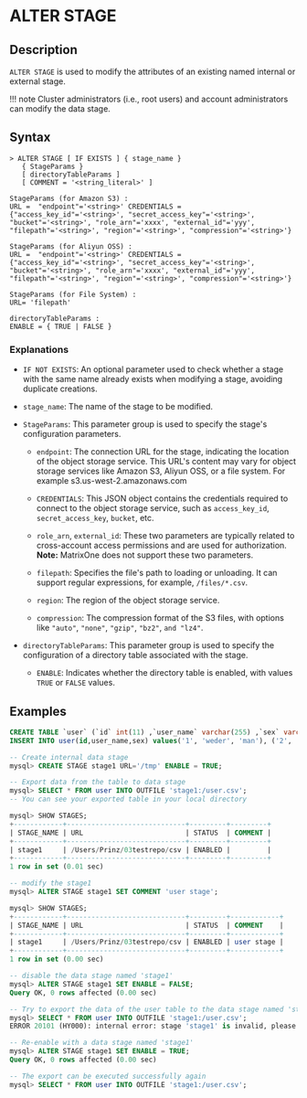 # **ALTER STAGE**

## **Description**

`ALTER STAGE` is used to modify the attributes of an existing named internal or external stage.

!!! note
    Cluster administrators (i.e., root users) and account administrators can modify the data stage.

## **Syntax**

```
> ALTER STAGE [ IF EXISTS ] { stage_name }
   { StageParams }
   [ directoryTableParams ]
   [ COMMENT = '<string_literal>' ]

StageParams (for Amazon S3) :
URL =  "endpoint"='<string>' CREDENTIALS = {"access_key_id"='<string>', "secret_access_key"='<string>', "bucket"='<string>', "role_arn"='xxxx', "external_id"='yyy', "filepath"='<string>', "region"='<string>', "compression"='<string>'}

StageParams (for Aliyun OSS) :
URL =  "endpoint"='<string>' CREDENTIALS = {"access_key_id"='<string>', "secret_access_key"='<string>', "bucket"='<string>', "role_arn"='xxxx', "external_id"='yyy', "filepath"='<string>', "region"='<string>', "compression"='<string>'}

StageParams (for File System) :
URL= 'filepath'

directoryTableParams :
ENABLE = { TRUE | FALSE }
```

### Explanations

- `IF NOT EXISTS`: An optional parameter used to check whether a stage with the same name already exists when modifying a stage, avoiding duplicate creations.

- `stage_name`: The name of the stage to be modified.

- `StageParams`: This parameter group is used to specify the stage's configuration parameters.

    - `endpoint`: The connection URL for the stage, indicating the location of the object storage service. This URL's content may vary for object storage services like Amazon S3, Aliyun OSS, or a file system. For example s3.us-west-2.amazonaws.com

    - `CREDENTIALS`: This JSON object contains the credentials required to connect to the object storage service, such as `access_key_id`, `secret_access_key`, `bucket`, etc.

    - `role_arn`, `external_id`: These two parameters are typically related to cross-account access permissions and are used for authorization. __Note:__ MatrixOne does not support these two parameters.

    - `filepath`: Specifies the file's path to loading or unloading. It can support regular expressions, for example, `/files/*.csv`.

    - `region`: The region of the object storage service.

    - `compression`: The compression format of the S3 files, with options like `"auto"`, `"none"`, `"gzip"`, `"bz2"`, `and "lz4"`.

- `directoryTableParams`: This parameter group is used to specify the configuration of a directory table associated with the stage.

    - `ENABLE`: Indicates whether the directory table is enabled, with values `TRUE` or `FALSE` values.

## **Examples**

```sql
CREATE TABLE `user` (`id` int(11) ,`user_name` varchar(255) ,`sex` varchar(255));
INSERT INTO user(id,user_name,sex) values('1', 'weder', 'man'), ('2', 'tom', 'man'), ('3', 'wederTom', 'man');

-- Create internal data stage
mysql> CREATE STAGE stage1 URL='/tmp' ENABLE = TRUE;

-- Export data from the table to data stage
mysql> SELECT * FROM user INTO OUTFILE 'stage1:/user.csv';
-- You can see your exported table in your local directory

mysql> SHOW STAGES;
+------------+-----------------------------+---------+---------+
| STAGE_NAME | URL                         | STATUS  | COMMENT |
+------------+-----------------------------+---------+---------+
| stage1     | /Users/Prinz/03testrepo/csv | ENABLED |         |
+------------+-----------------------------+---------+---------+
1 row in set (0.01 sec)

-- modify the stage1
mysql> ALTER STAGE stage1 SET COMMENT 'user stage';

mysql> SHOW STAGES;
+------------+-----------------------------+---------+------------+
| STAGE_NAME | URL                         | STATUS  | COMMENT    |
+------------+-----------------------------+---------+------------+
| stage1     | /Users/Prinz/03testrepo/csv | ENABLED | user stage |
+------------+-----------------------------+---------+------------+
1 row in set (0.00 sec)

-- disable the data stage named 'stage1'
mysql> ALTER STAGE stage1 SET ENABLE = FALSE;
Query OK, 0 rows affected (0.00 sec)

-- Try to export the data of the user table to the data stage named 'stage1:/user.csv', but stage1 has been disabled, so it is no longer available, and an error is reported
mysql> SELECT * FROM user INTO OUTFILE 'stage1:/user.csv';
ERROR 20101 (HY000): internal error: stage 'stage1' is invalid, please check

-- Re-enable with a data stage named 'stage1'
mysql> ALTER STAGE stage1 SET ENABLE = TRUE;
Query OK, 0 rows affected (0.00 sec)

-- The export can be executed successfully again
mysql> SELECT * FROM user INTO OUTFILE 'stage1:/user.csv';
```
